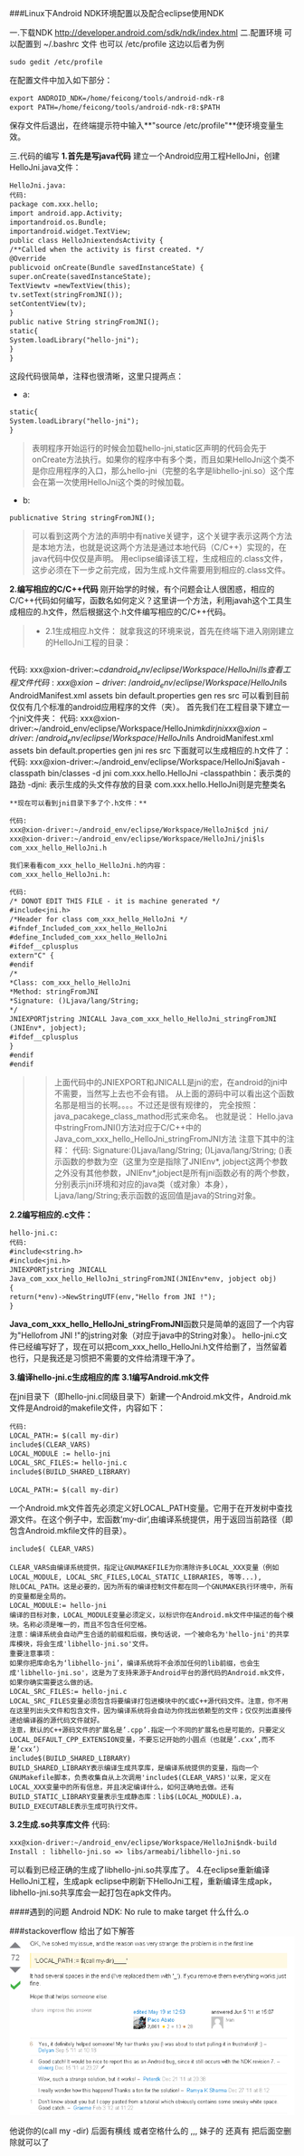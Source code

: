 ###Linux下Android NDK环境配置以及配合eclipse使用NDK

一.下载NDK
http://developer.android.com/sdk/ndk/index.html
二.配置环境
可以配置到  ~/.bashrc 文件 也可以  /etc/profile   这边以后者为例
```
sudo gedit /etc/profile 
```

在配置文件中加入如下部分：
```
export ANDROID_NDK=/home/feicong/tools/android-ndk-r8  
export PATH=/home/feicong/tools/android-ndk-r8:$PATH
```

保存文件后退出，在终端提示符中输入**"source /etc/profile"**使环境变量生效。 

三.代码的编写
**1.首先是写java代码**
建立一个Android应用工程HelloJni，创建HelloJni.java文件：
```
HelloJni.java:
代码:
package com.xxx.hello;
import android.app.Activity;
importandroid.os.Bundle;
importandroid.widget.TextView;
public class HelloJniextendsActivity {
/**Called when the activity is first created. */
@Override
publicvoid onCreate(Bundle savedInstanceState) {
super.onCreate(savedInstanceState);
TextViewtv =newTextView(this);
tv.setText(stringFromJNI());
setContentView(tv);
}
public native String stringFromJNI();
static{
System.loadLibrary("hello-jni");
}
}
```
这段代码很简单，注释也很清晰，这里只提两点：
- a:
```
static{
System.loadLibrary("hello-jni");
}
```
>表明程序开始运行的时候会加载hello-jni,static区声明的代码会先于onCreate方法执行。如果你的程序中有多个类，而且如果HelloJni这个类不是你应用程序的入口，那么hello-jni（完整的名字是libhello-jni.so）这个库会在第一次使用HelloJni这个类的时候加载。

- b:
```
publicnative String stringFromJNI();
```
>可以看到这两个方法的声明中有native关键字，这个关键字表示这两个方法是本地方法，也就是说这两个方法是通过本地代码（C/C++）实现的，在java代码中仅仅是声明。
用eclipse编译该工程，生成相应的.class文件，这步必须在下一步之前完成，因为生成.h文件需要用到相应的.class文件。

**2.编写相应的C/C++代码**
刚开始学的时候，有个问题会让人很困惑，相应的C/C++代码如何编写，函数名如何定义？这里讲一个方法，利用javah这个工具生成相应的.h文件，然后根据这个.h文件编写相应的C/C++代码。

>- 2.1生成相应.h文件：
就拿我这的环境来说，首先在终端下进入刚刚建立的HelloJni工程的目录：

>>```
代码:
xxx@xion-driver:~$cd android_env/eclipse/Workspace/HelloJni/
ls查看工程文件
代码:
xxx@xion-driver:~/android_env/eclipse/Workspace/HelloJni$ls
AndroidManifest.xml assets bin default.properties gen res src
可以看到目前仅仅有几个标准的android应用程序的文件（夹）。
首先我们在工程目录下建立一个jni文件夹：
代码:
xxx@xion-driver:~/android_env/eclipse/Workspace/HelloJni$mkdir jni
xxx@xion-driver:~/android_env/eclipse/Workspace/HelloJni$ls
AndroidManifest.xml assets bin default.properties gen jni res src
下面就可以生成相应的.h文件了：
代码:
xxx@xion-driver:~/android_env/eclipse/Workspace/HelloJni$javah -classpath bin/classes -d jni com.xxx.hello.HelloJni
-classpathbin：表示类的路劲
-djni: 表示生成的头文件存放的目录
com.xxx.hello.HelloJni则是完整类名
```
**现在可以看到jni目录下多了个.h文件：**
```
```
代码:
xxx@xion-driver:~/android_env/eclipse/Workspace/HelloJni$cd jni/
xxx@xion-driver:~/android_env/eclipse/Workspace/HelloJni/jni$ls
com_xxx_hello_HelloJni.h
```
```
我们来看看com_xxx_hello_HelloJni.h的内容：
com_xxx_hello_HelloJni.h:
```
```
代码:
/* DONOT EDIT THIS FILE - it is machine generated */
#include<jni.h>
/*Header for class com_xxx_hello_HelloJni */
#ifndef_Included_com_xxx_hello_HelloJni
#define_Included_com_xxx_hello_HelloJni
#ifdef__cplusplus
extern"C" {
#endif
/*
*Class: com_xxx_hello_HelloJni
*Method: stringFromJNI
*Signature: ()Ljava/lang/String;
*/
JNIEXPORTjstring JNICALL Java_com_xxx_hello_HelloJni_stringFromJNI
(JNIEnv*, jobject);
#ifdef__cplusplus
}
#endif
#endif
```


>>上面代码中的JNIEXPORT和JNICALL是jni的宏，在android的jni中不需要，当然写上去也不会有错。
从上面的源码中可以看出这个函数名那是相当的长啊。。。。不过还是很有规律的， 完全按照：java_pacakege_class_mathod形式来命名。
也就是说：
Hello.java中stringFromJNI()方法对应于C/C++中的Java_com_xxx_hello_HelloJni_stringFromJNI方法
注意下其中的注释：
代码:
Signature:()Ljava/lang/String;
()Ljava/lang/String;
()表示函数的参数为空（这里为空是指除了JNIEnv*, jobject这两个参数之外没有其他参数，JNIEnv*,jobject是所有jni函数必有的两个参数，分别表示jni环境和对应的java类（或对象）本身），
Ljava/lang/String;表示函数的返回值是java的String对象。

**2.2编写相应的.c文件：**
```
hello-jni.c:
代码:
#include<string.h>
#include<jni.h>
JNIEXPORTjstring JNICALL Java_com_xxx_hello_HelloJni_stringFromJNI(JNIEnv*env, jobject obj)
{
return(*env)->NewStringUTF(env,"Hello from JNI !");
}
```
**Java_com_xxx_hello_HelloJni_stringFromJNI**函数只是简单的返回了一个内容为"Hellofrom JNI !"的jstring对象（对应于java中的String对象）。
hello-jni.c文件已经编写好了，现在可以把com_xxx_hello_HelloJni.h文件给删了，当然留着也行，只是我还是习惯把不需要的文件给清理干净了。

**3.编译hello-jni.c生成相应的库**
**3.1编写Android.mk文件**


在jni目录下（即hello-jni.c同级目录下）新建一个Android.mk文件，Android.mk文件是Android的makefile文件，内容如下：

```
代码:
LOCAL_PATH:= $(call my-dir)
include$(CLEAR_VARS)
LOCAL_MODULE := hello-jni
LOCAL_SRC_FILES:= hello-jni.c
include$(BUILD_SHARED_LIBRARY)

LOCAL_PATH:= $(call my-dir)

```

一个Android.mk文件首先必须定义好LOCAL_PATH变量。它用于在开发树中查找源文件。在这个例子中，宏函数’my-dir’,由编译系统提供，用于返回当前路径（即包含Android.mkfile文件的目录）。
```
include$( CLEAR_VARS)

CLEAR_VARS由编译系统提供，指定让GNUMAKEFILE为你清除许多LOCAL_XXX变量（例如LOCAL_MODULE, LOCAL_SRC_FILES,LOCAL_STATIC_LIBRARIES, 等等...),
除LOCAL_PATH。这是必要的，因为所有的编译控制文件都在同一个GNUMAKE执行环境中，所有的变量都是全局的。
LOCAL_MODULE:= hello-jni
编译的目标对象，LOCAL_MODULE变量必须定义，以标识你在Android.mk文件中描述的每个模块。名称必须是唯一的，而且不包含任何空格。
注意：编译系统会自动产生合适的前缀和后缀，换句话说，一个被命名为'hello-jni'的共享库模块，将会生成'libhello-jni.so'文件。
重要注意事项：
如果你把库命名为‘libhello-jni’，编译系统将不会添加任何的lib前缀，也会生成'libhello-jni.so'，这是为了支持来源于Android平台的源代码的Android.mk文件，如果你确实需要这么做的话。
LOCAL_SRC_FILES:= hello-jni.c
LOCAL_SRC_FILES变量必须包含将要编译打包进模块中的C或C++源代码文件。注意，你不用在这里列出头文件和包含文件，因为编译系统将会自动为你找出依赖型的文件；仅仅列出直接传递给编译器的源代码文件就好。
注意，默认的C++源码文件的扩展名是’.cpp’.指定一个不同的扩展名也是可能的，只要定义LOCAL_DEFAULT_CPP_EXTENSION变量，不要忘记开始的小圆点（也就是’.cxx’,而不是’cxx’）
include$(BUILD_SHARED_LIBRARY)
BUILD_SHARED_LIBRARY表示编译生成共享库，是编译系统提供的变量，指向一个GNUMakefile脚本，负责收集自从上次调用'include$(CLEAR_VARS)'以来，定义在LOCAL_XXX变量中的所有信息，并且决定编译什么，如何正确地去做。还有BUILD_STATIC_LIBRARY变量表示生成静态库：lib$(LOCAL_MODULE).a，BUILD_EXECUTABLE表示生成可执行文件。

```
**3.2生成.so共享库文件**
代码:
```
xxx@xion-driver:~/android_env/eclipse/Workspace/HelloJni$ndk-build
Install : libhello-jni.so => libs/armeabi/libhello-jni.so
```

可以看到已经正确的生成了libhello-jni.so共享库了。
4.在eclipse重新编译HelloJni工程，生成apk
eclipse中刷新下HelloJni工程，重新编译生成apk，libhello-jni.so共享库会一起打包在apk文件内。

####遇到的问题
Android NDK: No rule to make target 什么什么.o


###stackoverflow 
给出了如下解答
![Alt text](./QQ截图20150806124447.png)


他说你的(call my -dir) 后面有横线 或者空格什么的  ,,,   妹子的  还真有 把后面空删除就可以了